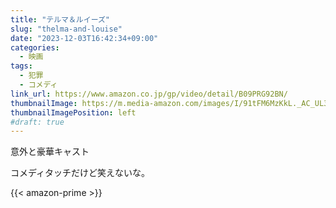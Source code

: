 ```yaml
---
title: "テルマ＆ルイーズ"
slug: "thelma-and-louise"
date: "2023-12-03T16:42:34+09:00"
categories:
  - 映画
tags:
  - 犯罪
  - コメディ
link_url: https://www.amazon.co.jp/gp/video/detail/B09PRG92BN/
thumbnailImage: https://m.media-amazon.com/images/I/91tFM6MzKkL._AC_UL320_.jpg
thumbnailImagePosition: left
#draft: true
---
```

意外と豪華キャスト
<!--more-->
コメディタッチだけど笑えないな。

{{< amazon-prime >}}
